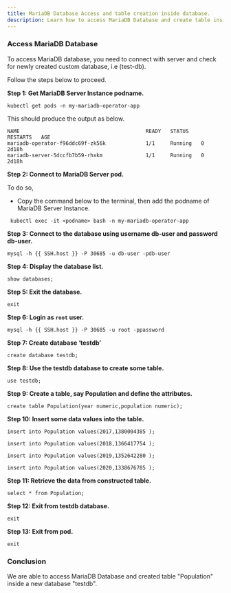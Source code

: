 ```yaml
---
title: MariaDB Database Access and table creation inside database.
description: Learn how to access MariaDB Database and create table inside database.
---
```


### Access MariaDB Database 

To access MariaDB database, you need to connect with server and check for newly created custom database, i.e (test-db).


Follow the steps below to proceed.

**Step 1: Get MariaDB Server Instance podname.**


```execute
kubectl get pods -n my-mariadb-operator-app
```

This should produce the output as below.

```
NAME                                         READY   STATUS    RESTARTS   AGE
mariadb-operator-f96ddc69f-zk56k             1/1     Running   0          2d18h
mariadb-server-5dccfb7b59-rhxkm              1/1     Running   0          2d18h
```


**Step 2: Connect to MariaDB Server pod.**

To do so,

- Copy the command below to the terminal, then add the podname of MariaDB Server Instance.

    
```copycommand
 kubectl exec -it <podname> bash -n my-mariadb-operator-app
 ```


**Step 3: Connect to the database using username db-user and password db-user.**


 ```execute
 mysql -h {{ SSH.host }} -P 30685 -u db-user -pdb-user
 ```


**Step 4: Display the database list.**

```execute
show databases;
```


**Step 5: Exit the database.**


```execute
exit
```


**Step 6: Login as `root` user.**


```execute
mysql -h {{ SSH.host }} -P 30685 -u root -ppassword
```

**Step 7: Create database ‘testdb’**

```execute
create database testdb;
```


**Step 8: Use the testdb database to create some table.**

```execute
use testdb;
```


**Step 9: Create a table, say Population and define the attributes.**

```execute
create table Population(year numeric,population numeric);
```

**Step 10: Insert some data values into the table.**

```execute
insert into Population values(2017,1380004385 );
```

```execute
insert into Population values(2018,1366417754 );
```

```execute
insert into Population values(2019,1352642280 );
```

```execute
insert into Population values(2020,1338676785 );
```

**Step 11: Retrieve the data from constructed table.**

```execute
select * from Population;
```

**Step 12: Exit from testdb database.**

```execute
exit
```

**Step 13: Exit from pod.**

```execute
exit
```

### Conclusion

We are able to access MariaDB Database and created table "Population" inside a new database "testdb".
